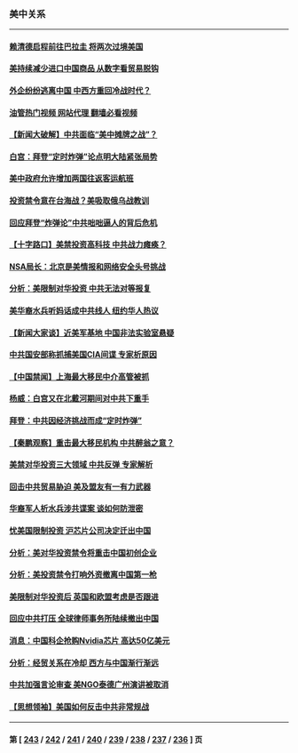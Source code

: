 ### 美中关系
---
#### [赖清德启程前往巴拉圭 将两次过境美国](../../pages/nf1412576/n14052933.md?08130445) 
#### [美持续减少进口中国商品 从数字看贸易脱钩](../../pages/nf1412576/n14052943.md?08130445) 
#### [外企纷纷逃离中国 中西方重回冷战时代？](../../pages/nf1412576/n14052564.md?08130445) 
#### [油管热门视频 网站代理 翻墙必看视频](http://138.2.39.72:81/youtube.html?epic-marker?08130445)
#### [【新闻大破解】中共面临“美中摊牌之战”？](../../pages/nf1412576/n14052585.md?08130445) 
#### [白宫：拜登“定时炸弹”论点明大陆紧张局势](../../pages/nf1412576/n14052605.md?08130445) 
#### [美中政府允许增加两国往返客运航班](../../pages/nf1412576/n14052589.md?08130445) 
#### [投资禁令意在台海战？美吸取俄乌战教训](../../pages/nf1412576/n14052520.md?08130445) 
#### [回应拜登“炸弹论”中共咄咄逼人的背后危机](../../pages/nf1412576/n14052546.md?08130445) 
#### [【十字路口】美禁投资高科技 中共战力瘫痪？](../../pages/nf1412576/n14052371.md?08130445) 
#### [NSA局长：北京是美情报和网络安全头号挑战](../../pages/nf1412576/n14052527.md?08130445) 
#### [分析：美限制对华投资 中共无法对等报复](../../pages/nf1412576/n14052511.md?08130445) 
#### [美华裔水兵听妈话成中共线人 纽约华人热议](../../pages/nf1412576/n14052086.md?08130445) 
#### [【新闻大家谈】近美军基地 中国非法实验室悬疑](../../pages/nf1412576/n14052372.md?08130445) 
#### [中共国安部称抓捕美国CIA间谍 专家析原因](../../pages/nf1412576/n14052322.md?08130445) 
#### [【中国禁闻】上海最大移民中介高管被抓](../../pages/nf1412576/n14051575.md?08130445) 
#### [杨威：白宫又在北戴河期间对中共下重手](../../pages/nf1412576/n14051964.md?08130445) 
#### [拜登：中共因经济挑战而成“定时炸弹”](../../pages/nf1412576/n14051890.md?08130445) 
#### [【秦鹏观察】重击最大移民机构 中共醉翁之意？](../../pages/nf1412576/n14051840.md?08130445) 
#### [美禁对华投资三大领域 中共反弹 专家解析](../../pages/nf1412576/n14051724.md?08130445) 
#### [回击中共贸易胁迫 美及盟友有一有力武器](../../pages/nf1412576/n14051824.md?08130445) 
#### [华裔军人析水兵涉共谍案 谈如何防泄密](../../pages/nf1412576/n14050492.md?08130445) 
#### [忧美国限制投资 沪芯片公司决定迁出中国](../../pages/nf1412576/n14051826.md?08130445) 
#### [分析：美对华投资禁令将重击中国初创企业](../../pages/nf1412576/n14051779.md?08130445) 
#### [分析：美投资禁令打响外资撤离中国第一枪](../../pages/nf1412576/n14051756.md?08130445) 
#### [美限制对华投资后 英国和欧盟考虑是否跟进](../../pages/nf1412576/n14051755.md?08130445) 
#### [回应中共打压 全球律师事务所陆续撤出中国](../../pages/nf1412576/n14051704.md?08130445) 
#### [消息：中国科企抢购Nvidia芯片 高达50亿美元](../../pages/nf1412576/n14051267.md?08130445) 
#### [分析：经贸关系在冷却 西方与中国渐行渐远](../../pages/nf1412576/n14051090.md?08130445) 
#### [中共加强言论审查 美NGO泰德广州演讲被取消](../../pages/nf1412576/n14051182.md?08130445) 
#### [【思想领袖】美国如何反击中共非常规战](../../pages/nf1412576/n14045305.md?08130445) 

---
#### 第 [ [243](./243.md?08130445) / [242](./242.md?08130445) / [241](./241.md?08130445) / [240](./240.md?08130445) / [239](./239.md?08130445) / [238](./238.md?08130445) / [237](./237.md?08130445) / [236](./236.md?08130445) ] 页
